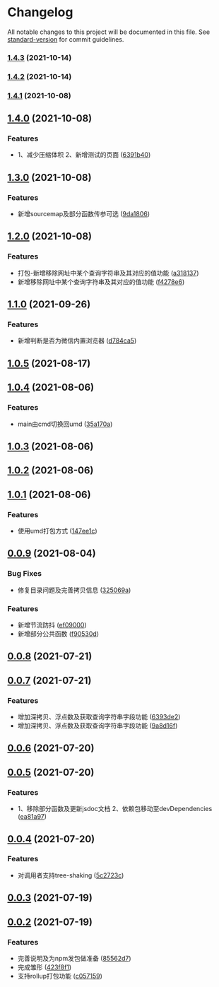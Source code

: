 # Changelog

All notable changes to this project will be documented in this file. See [standard-version](https://github.com/conventional-changelog/standard-version) for commit guidelines.

### [1.4.3](https://github.com/have-not-BUG/js-utils/compare/v1.4.2...v1.4.3) (2021-10-14)

### [1.4.2](https://github.com/have-not-BUG/js-utils/compare/v1.4.1...v1.4.2) (2021-10-14)

### [1.4.1](https://github.com/have-not-BUG/js-utils/compare/v1.4.0...v1.4.1) (2021-10-08)

## [1.4.0](https://github.com/have-not-BUG/js-utils/compare/v1.3.0...v1.4.0) (2021-10-08)


### Features

* 1、减少压缩体积 2、新增测试的页面 ([6391b40](https://github.com/have-not-BUG/js-utils/commit/6391b4078064ac17ee2237d4f5d2b1ba5ec9df35))

## [1.3.0](https://github.com/have-not-BUG/js-utils/compare/v1.2.0...v1.3.0) (2021-10-08)


### Features

* 新增sourcemap及部分函数传参可选 ([9da1806](https://github.com/have-not-BUG/js-utils/commit/9da18062ae4f43d869247808eaf52a4954db5d80))

## [1.2.0](https://github.com/have-not-BUG/js-utils/compare/v1.1.0...v1.2.0) (2021-10-08)


### Features

* 打包-新增移除网址中某个查询字符串及其对应的值功能 ([a318137](https://github.com/have-not-BUG/js-utils/commit/a31813795aaa77226cbdbc7b76e10cdea23f82c8))
* 新增移除网址中某个查询字符串及其对应的值功能 ([f4278e6](https://github.com/have-not-BUG/js-utils/commit/f4278e653ab51837ff0cb03293432b54dc51917b))

## [1.1.0](https://github.com/have-not-BUG/js-utils/compare/v1.0.5...v1.1.0) (2021-09-26)


### Features

* 新增判断是否为微信内置浏览器 ([d784ca5](https://github.com/have-not-BUG/js-utils/commit/d784ca528c4ff0c90e7039b1b48b5d8d96c3ce86))

## [1.0.5](https://github.com/have-not-BUG/js-utils/compare/v1.0.4...v1.0.5) (2021-08-17)



## [1.0.4](https://github.com/have-not-BUG/js-utils/compare/v1.0.3...v1.0.4) (2021-08-06)


### Features

* main由cmd切换回umd ([35a170a](https://github.com/have-not-BUG/js-utils/commit/35a170a9a93f645c1b6a931d0e76da5b53445cf6))



## [1.0.3](https://github.com/have-not-BUG/js-utils/compare/v1.0.2...v1.0.3) (2021-08-06)



## [1.0.2](https://github.com/have-not-BUG/js-utils/compare/v1.0.1...v1.0.2) (2021-08-06)



## [1.0.1](https://github.com/have-not-BUG/js-utils/compare/v0.0.9...v1.0.1) (2021-08-06)


### Features

* 使用umd打包方式 ([147ee1c](https://github.com/have-not-BUG/js-utils/commit/147ee1c7823c44c15bdf5523f8208b07b26e59ff))



## [0.0.9](https://github.com/have-not-BUG/js-utils/compare/v0.0.8...v0.0.9) (2021-08-04)


### Bug Fixes

* 修复目录问题及完善拷贝信息 ([325069a](https://github.com/have-not-BUG/js-utils/commit/325069a66b6ae32c2207bd440957932ca4785424))


### Features

* 新增节流防抖 ([ef09000](https://github.com/have-not-BUG/js-utils/commit/ef090008def4809ac047c9e7017c41a33292c89f))
* 新增部分公共函数 ([f90530d](https://github.com/have-not-BUG/js-utils/commit/f90530dfc674e353d0b9ff4397505332e7eab7c0))



## [0.0.8](https://github.com/have-not-BUG/js-utils/compare/v0.0.7...v0.0.8) (2021-07-21)



## [0.0.7](https://github.com/have-not-BUG/js-utils/compare/v0.0.6...v0.0.7) (2021-07-21)


### Features

* 增加深拷贝、浮点数及获取查询字符串字段功能 ([6393de2](https://github.com/have-not-BUG/js-utils/commit/6393de2f34ff09da25a502d7f26926d4fdecbd74))
* 增加深拷贝、浮点数及获取查询字符串字段功能 ([9a8d16f](https://github.com/have-not-BUG/js-utils/commit/9a8d16fd4528c92036fdc8c90dde60eddffb2bfb))



## [0.0.6](https://github.com/have-not-BUG/js-utils/compare/v0.0.5...v0.0.6) (2021-07-20)



## [0.0.5](https://github.com/have-not-BUG/js-utils/compare/v0.0.4...v0.0.5) (2021-07-20)


### Features

* 1、移除部分函数及更新jsdoc文档 2、依赖包移动至devDependencies ([ea81a97](https://github.com/have-not-BUG/js-utils/commit/ea81a9780ff0a74c7f341e0a0b197e79f85c6fbe))



## [0.0.4](https://github.com/have-not-BUG/js-utils/compare/v0.0.3...v0.0.4) (2021-07-20)


### Features

* 对调用者支持tree-shaking ([5c2723c](https://github.com/have-not-BUG/js-utils/commit/5c2723cd7ba79a5545ac863d8038e77229136707))



## [0.0.3](https://github.com/have-not-BUG/js-utils/compare/v0.0.2...v0.0.3) (2021-07-19)



## [0.0.2](https://github.com/have-not-BUG/js-utils/compare/423f8f1939b05038ccdc5c1bcd7fd0beca8a1571...v0.0.2) (2021-07-19)


### Features

* 完善说明及为npm发包做准备 ([85562d7](https://github.com/have-not-BUG/js-utils/commit/85562d788f4e32cbf5121763d9c75af7c62e7983))
* 完成雏形 ([423f8f1](https://github.com/have-not-BUG/js-utils/commit/423f8f1939b05038ccdc5c1bcd7fd0beca8a1571))
* 支持rollup打包功能 ([c057159](https://github.com/have-not-BUG/js-utils/commit/c057159475faafbe0899c8ae84498ab2d09d5e73))



